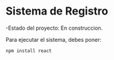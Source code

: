<h1>Sistema de Registro</h1>

-Estado del proyecto: En construccion.

Para ejecutar el sistema, debes poner:

``npm install react``
